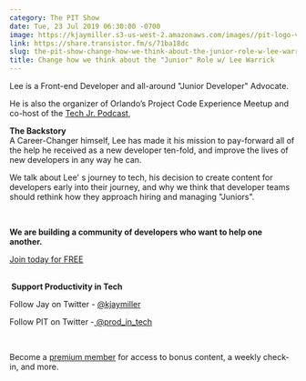 ```yaml
---
category: The PIT Show
date: Tue, 23 Jul 2019 06:30:00 -0700
image: https://kjaymiller.s3-us-west-2.amazonaws.com/images//pit-logo-v5.jpg
link: https://share.transistor.fm/s/71ba18dc
slug: the-pit-show-change-how-we-think-about-the-junior-role-w-lee-warrick
title: Change how we think about the "Junior" Role w/ Lee Warrick
---
```


<p>Lee is a Front-end Developer and all-around "Junior Developer" Advocate. </p><p>He is also the organizer of Orlando’s Project Code Experience Meetup and co-host of the <a href="https://techjr.dev">Tech Jr. Podcast</a>,</p><p><strong>The Backstory</strong><br />A Career-Changer himself, Lee has made it his mission to pay-forward all of the help he received as a new developer ten-fold, and improve the lives of new developers in any way he can.</p><p>We talk about Lee' s journey to tech, his decision to create content for developers early into their journey, and why we think that developer teams should rethink how they approach hiring and managing "Juniors".</p><p><br /></p><p><strong>We are building a community of developers who want to help one another.</strong></p><p><a href="https://productivityintech.palapa.co">Join today for FREE</a><strong><br /></strong><br /></p><p><b> Support Productivity in Tech</b></p><p>Follow Jay on Twitter - <a href="https://twitter.com/kjaymiller">@kjaymiller</a></p><p>Follow PIT on Twitter -<a href="https://twitter.com/prod_in_tech"> @prod_in_tech</a></p><p><br /></p><p>Become a <a href="https://productivityintech.com/memberships">premium member</a> for access to bonus content, a weekly check-in, and more.</p>